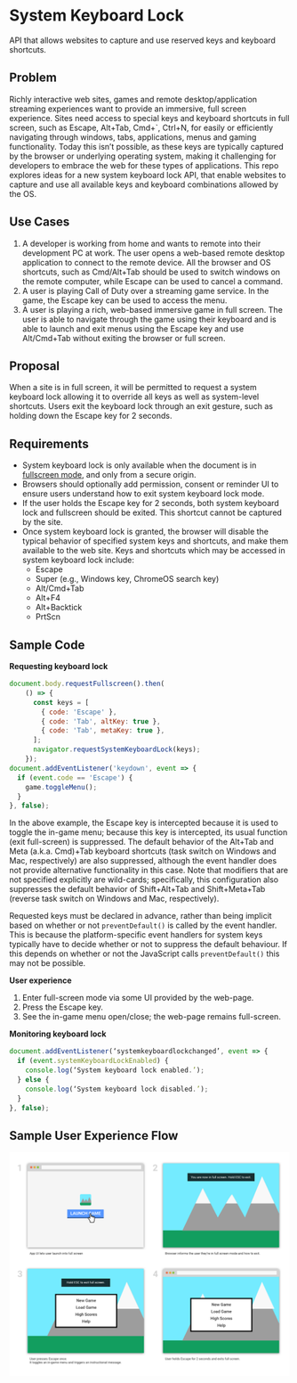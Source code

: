 # System Keyboard Lock
API that allows websites to capture and use reserved keys and keyboard shortcuts.

## Problem
Richly interactive web sites, games and remote desktop/application streaming experiences
want to provide an immersive, full screen experience. Sites need access to special keys
and keyboard shortcuts in full screen, such as Escape, Alt+Tab, Cmd+`, Ctrl+N, for easily
or efficiently navigating through windows, tabs, applications, menus and gaming
functionality. Today this isn’t possible, as these keys are typically captured by the
browser or underlying operating system, making it challenging for developers to embrace
the web for these types of applications. This repo explores ideas for a new system
keyboard lock API, that enable websites to capture and use all available keys and keyboard
combinations allowed by the OS.

## Use Cases 
1. A developer is working from home and wants to remote into their development PC at work.
    The user opens a web-based remote desktop application to connect to the remote device.
    All the browser and OS shortcuts, such as Cmd/Alt+Tab should be used to switch windows
    on the remote computer, while Escape can be used to cancel a command. 
2. A user is playing Call of Duty over a streaming game service. In the game, the Escape
    key can be used to access the menu.
3. A user is playing a rich, web-based immersive game in full screen. The user is able to
    navigate through the game using their keyboard and is able to launch and exit menus
    using the Escape key and use Alt/Cmd+Tab without exiting the browser or full screen.
 
## Proposal
When a site is in full screen, it will be permitted to request a system keyboard lock
allowing it to override all keys as well as system-level shortcuts. Users exit the
keyboard lock through an exit gesture, such as holding down the Escape key for 2 seconds.

## Requirements
* System keyboard lock is only available when the document is in
    [fullscreen mode](https://fullscreen.spec.whatwg.org/#fullscreen-enabled-flag),
    and only from a secure origin.
* Browsers should optionally add permission, consent or reminder UI to ensure users
    understand how to exit system keyboard lock mode.
* If the user holds the Escape key for 2 seconds, both system keyboard lock and fullscreen
    should be exited. This shortcut cannot be captured by the site.
* Once system keyboard lock is granted, the browser will disable the typical behavior of
    specified system keys and shortcuts, and make them available to the web site. Keys and
    shortcuts which may be accessed in system keyboard lock include:
  * Escape
  * Super (e.g., Windows key, ChromeOS search key)
  * Alt/Cmd+Tab
  * Alt+F4
  * Alt+Backtick
  * PrtScn

## Sample Code
__Requesting keyboard lock__
```javascript
document.body.requestFullscreen().then(
    () => {
      const keys = [
        { code: 'Escape' },
        { code: 'Tab', altKey: true },
        { code: 'Tab', metaKey: true },
      ];
      navigator.requestSystemKeyboardLock(keys);
    });
document.addEventListener('keydown', event => {
  if (event.code == 'Escape') {
    game.toggleMenu();
  }
}, false);
```

In the above example, the Escape key is intercepted because it is used to toggle the
in-game menu; because this key is intercepted, its usual function (exit full-screen) is
suppressed. The default behavior of the Alt+Tab and Meta (a.k.a. Cmd)+Tab keyboard
shortcuts (task switch on Windows and Mac, respectively) are also suppressed, although
the event handler does not provide alternative functionality in this case. Note that
modifiers that are not specified explicitly are wild-cards; specifically, this
configuration also suppresses the default behavior of Shift+Alt+Tab and Shift+Meta+Tab
(reverse task switch on Windows and Mac, respectively).

Requested keys must be declared in advance, rather than being implicit based on whether
or not `preventDefault()` is called by the event handler. This is because the
platform-specific event handlers for system keys typically have to decide whether or not
to suppress the default behaviour. If this depends on whether or not the JavaScript calls
`preventDefault()` this may not be possible.

__User experience__

1. Enter full-screen mode via some UI provided by the web-page.
2. Press the Escape key.
3. See the in-game menu open/close; the web-page remains full-screen.

__Monitoring keyboard lock__
```javascript
document.addEventListener(‘systemkeyboardlockchanged’, event => {
  if (event.systemKeyboardLockEnabled) {
    console.log(‘System keyboard lock enabled.’);
  } else {
    console.log(‘System keyboard lock disabled.’);
  }
}, false);
```

## Sample User Experience Flow

![Example flow of a user entering and exiting this mode](images/sample_ux_flow.png)
